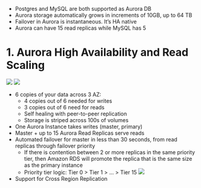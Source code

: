 
- Postgres and MySQL are both supported as Aurora DB
- Aurora storage automatically grows in increments of 10GB, up to 64 TB
- Failover in Aurora is instantaneous. It’s HA native
- Aurora can have 15 read replicas while MySQL has 5

# 1. Aurora High Availability and Read Scaling

![](https://i.loli.net/2019/08/08/t4yps2MCrq6Zzli.png)
![](https://i.loli.net/2019/08/08/VIHdKQoCRPTaney.png)

- 6 copies of your data across 3 AZ:
  - 4 copies out of 6 needed for writes
  - 3 copies out of 6 need for reads
  - Self healing with peer-to-peer replication
  - Storage is striped across 100s of volumes
- One Aurora Instance takes writes (master, primary)
- Master + up to 15 Aurora Read Replicas serve reads
- Automated failover for master in less than 30 seconds, from read replicas through failover priority
  - If there is contention between 2 or more replicas in the same priority tier, then Amazon RDS will promote the replica that is the same size as the primary instance
  - Priority tier logic: Tier 0 > Tier 1 > … > Tier 15
  ![](https://i.loli.net/2019/08/08/wiyVdMlkCsxXv8S.png)
- Support for Cross Region Replication
